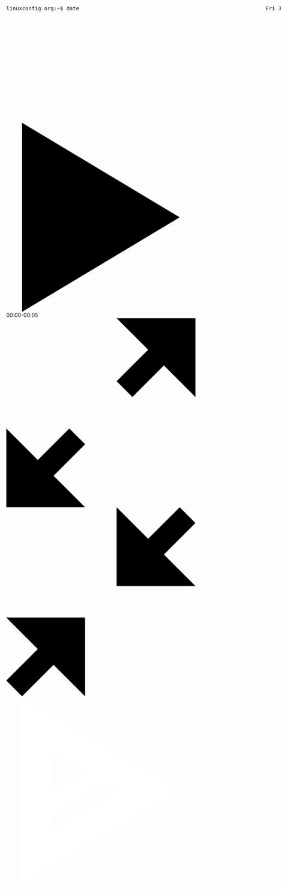 <asciinema-player src="/asciinema/shellbasic.json" cols="110" rows="16" poster="npt:0:24">
<div data-reactroot="" tabindex="-1" class="asciinema-player-wrapper"><div class="asciinema-player asciinema-theme-asciinema"><pre class="asciinema-terminal font-small" style="width: 110ch; height: 21.3333em;"><span class="line"><span class="fg-6">linuxconfig.org</span><span>:</span><span class="fg-12 bright">~</span><span>$ date                                                           </span></span><span class="line"><span>Fri 31 Mar 11:44:46 AEDT 2017                                                     </span></span><span class="line"><span class="fg-6">linuxconfig.org</span><span>:</span><span class="fg-12 bright">~</span><span>$ cal                                                            </span></span><span class="line"><span>     March 2017                                                                   </span></span><span class="line"><span>Su Mo Tu We Th Fr Sa                                                              </span></span><span class="line"><span>          1  2  3  4                                                              </span></span><span class="line"><span> 5  6  7  8  9 10 11                                                              </span></span><span class="line"><span>12 13 14 15 16 17 18                                                              </span></span><span class="line"><span>19 20 21 22 23 24 25                                                              </span></span><span class="line"><span>26 27 28 29 30 </span><span class="fg-bg bg-fg">31</span><span>                                                                 </span></span><span class="line"><span>                                                                                  </span></span><span class="line"><span class="fg-6">linuxconfig.org</span><span>:</span><span class="fg-12 bright">~</span><span>$ pwd                                                            </span></span><span class="line"><span>/home/linuxconfig                                                                 </span></span><span class="line"><span class="fg-6">linuxconfig.org</span><span>:</span><span class="fg-12 bright">~</span><span>$ ls                                                             </span></span><span class="line"><span class="fg-10 bright">hello-world.sh</span><span>                                                                    </span></span><span class="line"><span class="fg-6">linuxconfig.org</span><span>:</span><span class="fg-12 bright">~</span><span>$ </span><span> </span><span>                                                              </span></span><span class="line"><span>                                                                                  </span></span><span class="line"><span>                                                                                  </span></span></pre><div class="control-bar"><span class="playback-button"><svg version="1.1" viewBox="0 0 12 12" class="icon"><path d="M1,0 L11,6 L1,12 Z"></path></svg></span><span class="timer"><span class="time-elapsed">00:00</span><span class="time-remaining">-00:05</span></span><span class="fullscreen-button"><svg version="1.1" viewBox="0 0 12 12" class="icon"><path d="M12,0 L7,0 L9,2 L7,4 L8,5 L10,3 L12,5 Z"></path><path d="M0,12 L0,7 L2,9 L4,7 L5,8 L3,10 L5,12 Z"></path></svg><svg version="1.1" viewBox="0 0 12 12" class="icon"><path d="M7,5 L7,0 L9,2 L11,0 L12,1 L10,3 L12,5 Z"></path><path d="M5,7 L0,7 L2,9 L0,11 L1,12 L3,10 L5,12 Z"></path></svg></span><span class="progressbar"><span class="bar"><span class="gutter"><span style="width: 0%;"></span></span></span></span></div><div class="start-prompt"><div class="play-button"><div><span><svg version="1.1" viewBox="0 0 866.0254037844387 866.0254037844387" class="icon"><defs> <mask id="small-triangle-mask"> <rect width="100%" height="100%" fill="white"></rect> <polygon points="508.01270189221935 433.01270189221935, 208.0127018922194 259.8076211353316, 208.01270189221927 606.217782649107" fill="black"></polygon> </mask> </defs> <polygon points="808.0127018922194 433.01270189221935, 58.01270189221947 -1.1368683772161603e-13, 58.01270189221913 866.0254037844386" mask="url(#small-triangle-mask)" fill="white"></polygon> <polyline points="481.2177826491071 333.0127018922194, 134.80762113533166 533.0127018922194" stroke="white" stroke-width="90"></polyline></svg></span></div></div></div></div></div></asciinema-player>
